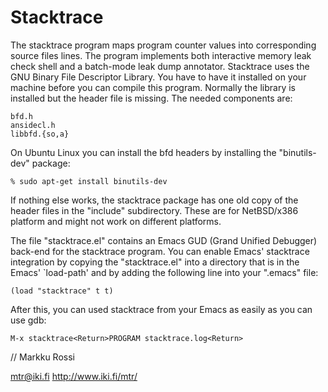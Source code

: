 Stacktrace
==========

The stacktrace program maps program counter values into corresponding
source files lines.  The program implements both interactive memory
leak check shell and a batch-mode leak dump annotator.  Stacktrace
uses the GNU Binary File Descriptor Library.  You have to have it
installed on your machine before you can compile this program.
Normally the library is installed but the header file is missing.  The
needed components are:

	bfd.h
	ansidecl.h
	libbfd.{so,a}

On Ubuntu Linux you can install the bfd headers by installing the
"binutils-dev" package:

	% sudo apt-get install binutils-dev

If nothing else works, the stacktrace package has one old copy of the
header files in the "include" subdirectory.  These are for NetBSD/x386
platform and might not work on different platforms.

The file "stacktrace.el" contains an Emacs GUD (Grand Unified
Debugger) back-end for the stacktrace program.  You can enable Emacs'
stacktrace integration by copying the "stacktrace.el" into a directory
that is in the Emacs' `load-path' and by adding the following line
into your ".emacs" file:

	(load "stacktrace" t t)

After this, you can used stacktrace from your Emacs as easily as you
can use gdb:

	M-x stacktrace<Return>PROGRAM stacktrace.log<Return>

// Markku Rossi

mtr@iki.fi
http://www.iki.fi/mtr/
